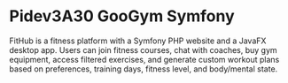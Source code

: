 # Pidev3A30 GooGym Symfony
FitHub is a fitness platform with a Symfony PHP website and a JavaFX desktop app. Users can join fitness courses, chat with coaches, buy gym equipment, access filtered exercises, and generate custom workout plans based on preferences, training days, fitness level, and body/mental state.
